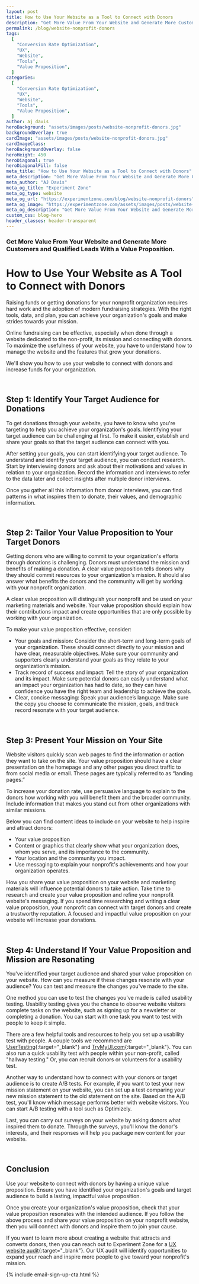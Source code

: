 ```yaml
---
layout: post
title: How to Use Your Website as a Tool to Connect with Donors
description: "Get More Value From Your Website and Generate More Customers and Qualified Leads With a Value Proposition."
permalink: /blog/website-nonprofit-donors
tags:
  [
    "Conversion Rate Optimization",
    "UX",
    "Website",
    "Tools",
    "Value Proposition",
  ]
categories:
  [
    "Conversion Rate Optimization",
    "UX",
    "Website",
    "Tools",
    "Value Proposition",
  ]
author: aj_davis
heroBackground: "assets/images/posts/website-nonprofit-donors.jpg"
backgroundOverlay: true
cardImage: "assets/images/posts/website-nonprofit-donors.jpg"
cardImageClass:
heroBackgroundOverlay: false
heroHeight: 450
heroDiagonal: true
heroDiagonalFill: false
meta_title: "How to Use Your Website as a Tool to Connect with Donors"
meta_description: "Get More Value From Your Website and Generate More Customers and Qualified Leads With a Value Proposition."
meta_author: "AJ Davis"
meta_og_title: "Experiment Zone"
meta_og_type: website
meta_og_url: "https://experimentzone.com/blog/website-nonprofit-donors"
meta_og_image: "https://experimentzone.com/assets/images/posts/website-nonprofit-donors.jpg"
meta_og_description: "Get More Value From Your Website and Generate More Customers and Qualified Leads With a Value Proposition."
custom_css: blog-hero
header_classes: header-transparent
---
```


### Get More Value From Your Website and Generate More Customers and Qualified Leads With a Value Proposition.

# How to Use Your Website as A Tool to Connect with Donors

Raising funds or getting donations for your nonprofit organization requires hard work and the adoption of modern fundraising strategies. With the right tools, data, and plan, you can achieve your organization's goals and make strides towards your mission.

Online fundraising can be effective, especially when done through a website dedicated to the non-profit, its mission and connecting with donors. To maximize the usefulness of your website, you have to understand how to manage the website and the features that grow your donations.

We'll show you how to use your website to connect with donors and increase funds for your organization.

<br />

## Step 1: Identify Your Target Audience for Donations

To get donations through your website, you have to know who you're targeting to help you achieve your organization's goals. Identifying your target audience can be challenging at first. To make it easier, establish and share your goals so that the target audience can connect with you.

After setting your goals, you can start identifying your target audience. To understand and identify your target audience, you can conduct research. Start by interviewing donors and ask about their motivations and values in relation to your organization. Record the information and interviews to refer to the data later and collect insights after multiple donor interviews.

Once you gather all this information from donor interviews, you can find patterns in what inspires them to donate, their values, and demographic information.

<br />

## Step 2: Tailor Your Value Proposition to Your Target Donors

Getting donors who are willing to commit to your organization's efforts through donations is challenging. Donors must understand the mission and benefits of making a donation. A clear value proposition tells donors why they should commit resources to your organization's mission. It should also answer what benefits the donors and the community will get by working with your nonprofit organization.

A clear value proposition will distinguish your nonprofit and be used on your marketing materials and website. Your value proposition should explain how their contributions impact and create opportunities that are only possible by working with your organization.

To make your value proposition effective, consider:

- Your goals and mission: Consider the short-term and long-term goals of your organization. These should connect directly to your mission and have clear, measurable objectives. Make sure your community and supporters clearly understand your goals as they relate to your organization’s mission.
- Track record of success and impact: Tell the story of your organization and its impact. Make sure potential donors can easily understand what an impact your organization has had to date, so they can have confidence you have the right team and leadership to achieve the goals.
- Clear, concise messaging: Speak your audience’s language. Make sure the copy you choose to communicate the mission, goals, and track record resonate with your target audience.

<br>

## Step 3: Present Your Mission on Your Site

Website visitors quickly scan web pages to find the information or action they want to take on the site. Your value proposition should have a clear presentation on the homepage and any other pages you direct traffic to from social media or email. These pages are typically referred to as “landing pages.”

To increase your donation rate, use persuasive language to explain to the donors how working with you will benefit them and the broader community. Include information that makes you stand out from other organizations with similar missions.

Below you can find content ideas to include on your website to help inspire and attract donors:

- Your value proposition
- Content or graphics that clearly show what your organization does, whom you serve, and its importance to the community.
- Your location and the community you impact.
- Use messaging to explain your nonprofit's achievements and how your organization operates.

How you share your value proposition on your website and marketing materials will influence potential donors to take action. Take time to research and create your value proposition and refine your nonprofit website's messaging. If you spend time researching and writing a clear value proposition, your nonprofit can connect with target donors and create a trustworthy reputation. A focused and impactful value proposition on your website will increase your donations.

<br>

## Step 4: Understand If Your Value Proposition and Mission are Resonating

You've identified your target audience and shared your value proposition on your website. How can you measure if these changes resonate with your audience? You can test and measure the changes you've made to the site.

One method you can use to test the changes you've made is called usability testing. Usability testing gives you the chance to observe website visitors complete tasks on the website, such as signing up for a newsletter or completing a donation. You can start with one task you want to test with people to keep it simple.

There are a few helpful tools and resources to help you set up a usability test with people. A couple tools we recommend are [UserTesting](https://www.usertesting.com/){:target="\_blank"} and [TryMyUI.com](https://www.trymyui.com/){:target="\_blank"}. You can also run a quick usability test with people within your non-profit, called "hallway testing." Or, you can recruit donors or volunteers for a usability test.

Another way to understand how to connect with your donors or target audience is to create A/B tests. For example, if you want to test your new mission statement on your website, you can set up a test comparing your new mission statement to the old statement on the site. Based on the A/B test, you'll know which message performs better with website visitors. You can start A/B testing with a tool such as Optimizely.

Last, you can carry out surveys on your website by asking donors what inspired them to donate. Through the surveys, you'll know the donor's interests, and their responses will help you package new content for your website.

<br>

## Conclusion

Use your website to connect with donors by having a unique value proposition. Ensure you have identified your organization's goals and target audience to build a lasting, impactful value proposition.

Once you create your organization's value proposition, check that your value proposition resonates with the intended audience. If you follow the above process and share your value proposition on your nonprofit website, then you will connect with donors and inspire them to join your cause.

If you want to learn more about creating a website that attracts and converts donors, then you can reach out to Experiment Zone for a [UX website audit](https://experimentzone.com/services/conversion-deep-dive/){:target="\_blank"}. Our UX audit will identify opportunities to expand your reach and inspire more people to give toward your nonprofit's mission.

{% include email-sign-up-cta.html %}
